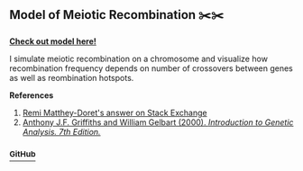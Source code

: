 ## Model of Meiotic Recombination ✂️✂️


__[Check out model here!](https://shivchitinous.github.io/recombinator/recombination.html)__

I simulate meiotic recombination on a chromosome and visualize how recombination frequency depends on number of crossovers between genes as well as reombination hotspots.

__References__
1. [Remi Matthey-Doret's answer on Stack Exchange](https://biology.stackexchange.com/questions/35803/genetic-linkage-greater-than-50-centimorgans)
2. [Anthony J.F. Griffiths and William Gelbart (2000). *Introduction to Genetic Analysis. 7th Edition.*](https://www.ncbi.nlm.nih.gov/books/NBK21766/)

### [<sup>GitHub</sup>](https://github.com/shivChitinous/recombinator)
